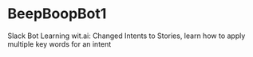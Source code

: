 # BeepBoopBot1
Slack Bot Learning
wit.ai: Changed Intents to Stories, learn how to apply multiple key words for an intent